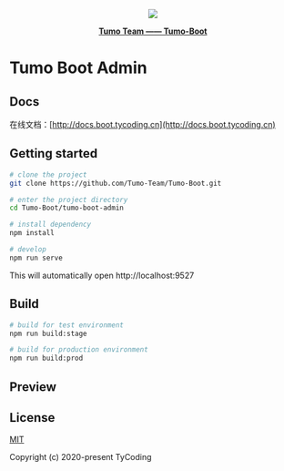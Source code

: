 <p align="center">
    <img src="http://cdn.tycoding.cn/MIK-WxRzP9.png" />
</p>
<p align="center">
    <a href="https://github.com/Tumo-Team" target="_blank">
        <strong>Tumo Team —— Tumo-Boot</strong>
    </a>
</p>

# Tumo Boot Admin

## Docs

在线文档：[http://docs.boot.tycoding.cn](http://docs.boot.tycoding.cn)

## Getting started

```bash
# clone the project
git clone https://github.com/Tumo-Team/Tumo-Boot.git

# enter the project directory
cd Tumo-Boot/tumo-boot-admin

# install dependency
npm install

# develop
npm run serve
```

This will automatically open http://localhost:9527

## Build

```bash
# build for test environment
npm run build:stage

# build for production environment
npm run build:prod
```

## Preview

## License

[MIT](https://github.com/Tumo-Team/Tumo-Boot/blob/master/LICENSE)

Copyright (c) 2020-present TyCoding
